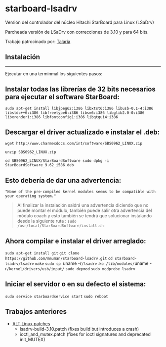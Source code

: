 starboard-lsadrv
================

Versión del controlador del núcleo Hitachi StarBoard para Linux (LSaDrv)

Parcheada versión de LSaDrv con correcciones de 3.10 y para 64 bits.

Trabajo patrocinado por: [Talaria](http://www.talaria.fr/).

## Instalación
----------------------

Ejecutar en una terminmal los siguientes pasos:

## Instalar todas las librerías de 32 bits necesarios para ejecutar el software StarBoard:
```
sudo apt-get install libjpeg62:i386 libxtst6:i386 libusb-0.1-4:i386 libstdc++6:i386 libfreetype6:i386 libsm6:i386 libglib2.0-0:i386 libxrender1:i386 libfontconfig1:i386 libqtgui4:i386
```
## Descargar el driver actualizado e instalar el .deb:
`wget http://www.charmexdocs.com/int/software/SBS0962_LINUX.zip`

`unzip SBS0962_LINUX.zip`

`cd SBS0962_LINUX/StarBoardSoftware
sudo dpkg -i StarBoardSoftware_9.62_i586.deb`

## Esto debería de dar una advertencia:
`
 "None of the pre-compiled kernel modules seems to be compatible with your operating system."
`
> Al finalizar la instalación saldrá una advertencia diciendo que no puede montar el módulo, también puede salir otra advertencia del módulo coach y esto también se tendrá que solucionar instalando desde la siguiente ruta :
`sudo /usr/local/StarBoardSoftware/install.sh`

## Ahora compilar e instalar el driver arreglado:
`sudo apt-get install git`
`git clone https://github.com/mmuman/starboard-lsadrv.git`
`cd starboard-lsadrv/lsadrv`
`make`
`sudo cp `uname -r`/lsadrv.ko /lib/modules/`uname -r`/kernel/drivers/usb/input/`
`sudo depmod`
`sudo modprobe lsadrv`

## Iniciar el servidor o en su defecto el sistema:
`sudo service starboardservice start`
`sudo reboot`

Trabajos anteriores
--------------

* [ALT Linux patches](http://packages.altlinux.org/en/Sisyphus/srpms/kernel-modules-lsadrv-std-pae)
    * lsadrv-build-3.10.patch (fixes build but introduces a crash)
    * ioctl_and_mutex.patch (fixes for ioctl signatures and deprecated init_MUTEX)
